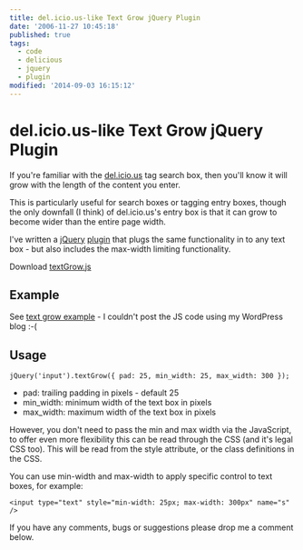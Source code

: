 ```yaml
---
title: del.icio.us-like Text Grow jQuery Plugin
date: '2006-11-27 10:45:18'
published: true
tags:
  - code
  - delicious
  - jquery
  - plugin
modified: '2014-09-03 16:15:12'
---
```

# del.icio.us-like Text Grow jQuery Plugin

If you're familiar with the [del.icio.us](http://del.icio.us/remy.sharp/) tag search box, then you'll know it will grow with the length of the content you enter.

This is particularly useful for search boxes or tagging entry boxes, though the only downfall (I think) of del.icio.us's entry box is that it can grow to become wider than the entire page width.

I've written a [jQuery](http://jquery.com) [plugin](http://jquery.com/plugins) that plugs the same functionality in to any text box - but also includes the max-width limiting functionality.

Download [textGrow.js](/downloads/textgrow.js)


<!--more-->

## Example

See [text grow example](https://remy.jsbin.me/old-voice-bbf/) - I couldn't post the JS code using my WordPress blog :-(

## Usage

`jQuery('input').textGrow({ pad: 25, min_width: 25, max_width: 300 });`

* pad: trailing padding in pixels - default 25
* min_width: minimum width of the text box in pixels
* max_width: maximum width of the text box in pixels

However, you don't need to pass the min and max width via the JavaScript, to offer even more flexibility this can be read through the CSS (and it's legal CSS too).  This will be read from the style attribute, or the class definitions in the CSS.

You can use min-width and max-width to apply specific control to text boxes, for example:

`<input type="text" style="min-width: 25px; max-width: 300px" name="s" />`

If you have any comments, bugs or suggestions please drop me a comment below.
